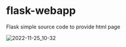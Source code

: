 # flask-webapp

Flask simple source code to provide html page

![2022-11-25_10-32](https://user-images.githubusercontent.com/34089274/203896139-11621689-a70b-4c10-8ef5-0e2ac24c3bad.png)
